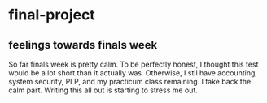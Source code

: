 # final-project

## feelings towards finals week
So far finals week is pretty calm. To be perfectly honest, I thought this test would be a lot short than it actually was. Otherwise, I stil have accounting, system security, PLP, and my practicum class remaining. I take back the calm part. Writing this all out is starting to stress me out.

